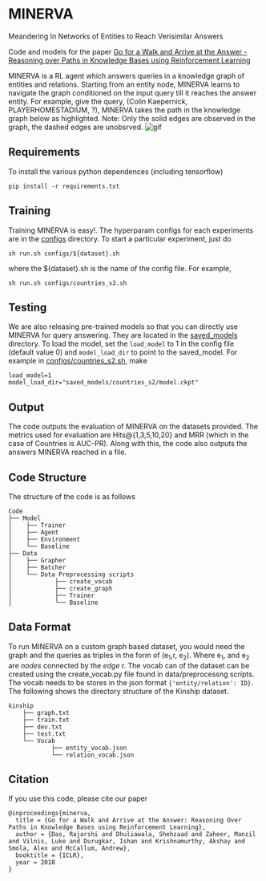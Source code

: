# MINERVA
Meandering In Networks of Entities to Reach Verisimilar Answers 

Code and models for the paper [Go for a Walk and Arrive at the Answer - Reasoning over Paths in Knowledge Bases using Reinforcement Learning](https://arxiv.org/abs/1711.05851)

MINERVA is a RL agent which answers queries in a knowledge graph of entities and relations. Starting from an entity node, MINERVA learns to navigate the graph conditioned on the input query till it reaches the answer entity. For example, give the query, (Colin Kaepernick, PLAYERHOMESTADIUM, ?), MINERVA takes the path in the knowledge graph below as highlighted. Note: Only the solid edges are observed in the graph, the dashed edges are unobsrved.
![gif](https://github.com/shehzaadzd/MINERVA/blob/master/images/new.gif)


## Requirements
To install the various python dependences (including tensorflow)
```
pip install -r requirements.txt
```

## Training
Training MINERVA is easy!. The hyperparam configs for each experiments are in the [configs](https://github.com/shehzaadzd/MINERVA/tree/master/configs) directory. To start a particular experiment, just do
```
sh run.sh configs/${dataset}.sh
```
where the ${dataset}.sh is the name of the config file. For example, 
```
sh run.sh configs/countries_s3.sh
```

## Testing

We are also releasing pre-trained models so that you can directly use MINERVA for query answering. They are located in the  [saved_models](https://github.com/shehzaadzd/MINERVA/tree/master/saved_models) directory. To load the model, set the ```load_model``` to 1 in the config file (default value 0) and ```model_load_dir``` to point to the saved_model. For example in [configs/countries_s2.sh](https://github.com/shehzaadzd/MINERVA/blob/master/configs/countries_s2.sh), make
```
load_model=1
model_load_dir="saved_models/countries_s2/model.ckpt"
```
## Output
The code outputs the evaluation of MINERVA on the datasets provided. The metrics used for evaluation are Hits@{1,3,5,10,20} and MRR (which in the case of Countries is AUC-PR). Along with this, the code also outputs the answers MINERVA reached in a file.

## Code Structure

The structure of the code is as follows
```
Code
├── Model
│    ├── Trainer
│    ├── Agent
│    ├── Environment
│    └── Baseline
├── Data
│    ├── Grapher
│    ├── Batcher
│    └── Data Preprocessing scripts
│            ├── create_vocab
│            ├── create_graph
│            ├── Trainer
│            └── Baseline

```

## Data Format

To run MINERVA on a custom graph based dataset, you would need the graph and the queries as triples in the form of (e<sub>1</sub>,r, e<sub>2</sub>).
Where e<sub>1</sub>, and e<sub>2</sub> are _nodes_ connected by the _edge_ r.
The vocab can of the dataset can be created using the create_vocab.py file found in data/preprocessng scripts. The vocab needs to be stores in the json format `{'entity/relation': ID}`.
The following shows the directory structure of the Kinship dataset.

```
kinship
    ├── graph.txt
    ├── train.txt
    ├── dev.txt
    ├── test.txt
    └── Vocab
            ├── entity_vocab.json
            └── relation_vocab.json
``` 
## Citation
If you use this code, please cite our paper
```
@inproceedings{minerva,
  title = {Go for a Walk and Arrive at the Answer: Reasoning Over Paths in Knowledge Bases using Reinforcement Learning},
  author = {Das, Rajarshi and Dhuliawala, Shehzaad and Zaheer, Manzil and Vilnis, Luke and Durugkar, Ishan and Krishnamurthy, Akshay and Smola, Alex and McCallum, Andrew},
  booktitle = {ICLR},
  year = 2018
}
```
